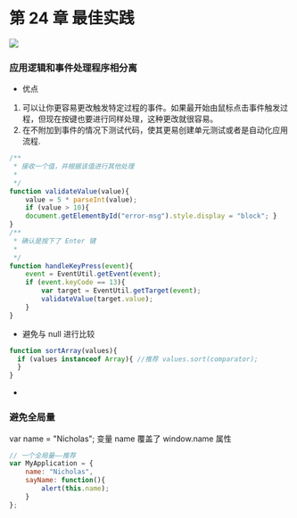 
# 第 24 章 最佳实践

<img src = "https://github.com/luohong123/js-advance-program/blob/master/%E7%AC%AC%2024%20%E7%AB%A0%20%E6%9C%80%E4%BD%B3%E5%AE%9E%E8%B7%B5/image.png" />

### 应用逻辑和事件处理程序相分离
- 优点
1. 可以让你更容易更改触发特定过程的事件。如果最开始由鼠标点击事件触发过程，但现在按键也要进行同样处理，这种更改就很容易。
2. 在不附加到事件的情况下测试代码，使其更易创建单元测试或者是自动化应用流程.
```javascript
/**
 * 接收一个值，并根据该值进行其他处理
 *
 */
function validateValue(value){
    value = 5 * parseInt(value);
    if (value > 10){
    document.getElementById("error-msg").style.display = "block"; }
}
/**
 * 确认是按下了 Enter 键
 *
 */
function handleKeyPress(event){
    event = EventUtil.getEvent(event);
    if (event.keyCode == 13){
        var target = EventUtil.getTarget(event);
        validateValue(target.value);
    }
}
```

- 避免与 null 进行比较
```javascript
function sortArray(values){
  if (values instanceof Array){ //推荐 values.sort(comparator);
  } 
}
```

- 

### 避免全局量
var name = "Nicholas";
变量 name 覆盖了 window.name 属性
```javascript
// 一个全局量——推荐 
var MyApplication = { 
    name: "Nicholas",
    sayName: function(){
        alert(this.name);
    } 
};
```

